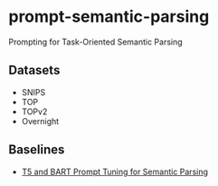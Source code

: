 # prompt-semantic-parsing
Prompting for Task-Oriented Semantic Parsing

## Datasets
* SNIPS
* TOP
* TOPv2
* Overnight


## Baselines
* [T5 and BART Prompt Tuning for Semantic Parsing](https://arxiv.org/pdf/2110.08525.pdf)
